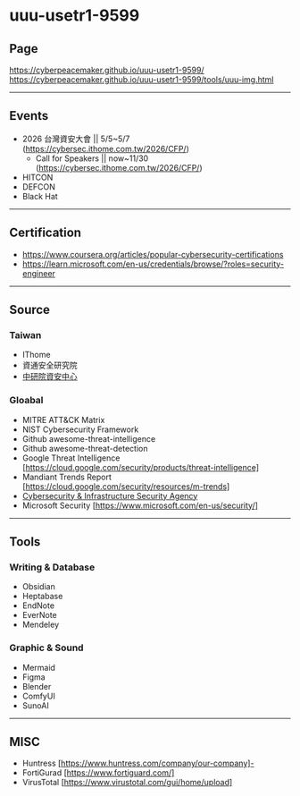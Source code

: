 # uuu-usetr1-9599

## Page

https://cyberpeacemaker.github.io/uuu-usetr1-9599/
https://cyberpeacemaker.github.io/uuu-usetr1-9599/tools/uuu-img.html

---

## Events

- 2026 台灣資安大會 || 5/5~5/7 (https://cybersec.ithome.com.tw/2026/CFP/)
    - Call for Speakers || now~11/30 (https://cybersec.ithome.com.tw/2026/CFP/)
- HITCON
- DEFCON
- Black Hat

---

## Certification

- https://www.coursera.org/articles/popular-cybersecurity-certifications
- https://learn.microsoft.com/en-us/credentials/browse/?roles=security-engineer

---

## Source

### Taiwan

- IThome
- 資通安全研究院
- [中研院資安中心](https://www.citi.sinica.edu.tw/twisc)

### Gloabal

- MITRE ATT&CK Matrix
- NIST Cybersecurity Framework
- Github awesome-threat-intelligence
- Github awesome-threat-detection
- Google Threat Intelligence [https://cloud.google.com/security/products/threat-intelligence]
- Mandiant Trends Report [https://cloud.google.com/security/resources/m-trends]
- [Cybersecurity & Infrastructure Security Agency](https://www.cisa.gov/)
- Microsoft Security [https://www.microsoft.com/en-us/security/]

---

## Tools

### Writing & Database

- Obsidian
- Heptabase
- EndNote
- EverNote
- Mendeley

### Graphic & Sound

- Mermaid
- Figma
- Blender
- ComfyUI
- SunoAI

---

## MISC

- Huntress [https://www.huntress.com/company/our-company]-
- FortiGurad [https://www.fortiguard.com/]
- VirusTotal [https://www.virustotal.com/gui/home/upload]